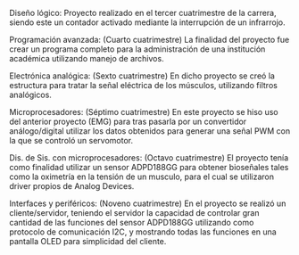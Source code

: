 Diseño lógico: Proyecto realizado en el tercer cuatrimestre de la carrera, siendo este un contador activado mediante la interrupción de un infrarrojo.


Programación avanzada: (Cuarto cuatrimestre) La finalidad del proyecto fue crear un programa completo para la administración de una institución académica utilizando manejo de archivos.


Electrónica analógica: (Sexto cuatrimestre) En dicho proyecto se creó la estructura para tratar la señal eléctrica de los músculos, utilizando filtros analógicos.


Microprocesadores: (Séptimo cuatrimestre) En este proyecto se hiso uso del anterior proyecto (EMG) para tras pasarla por un convertidor análogo/digital utilizar los datos obtenidos para generar una señal PWM con la que se controló un servomotor.


Dis. de Sis. con microprocesadores: (Octavo cuatrimestre) El proyecto tenía como finalidad utilizar un sensor ADPD188GG para obtener bioseñales tales como la oximetría en la tensión de un musculo, para el cual se utilizaron driver propios de Analog Devices.


Interfaces y periféricos: (Noveno cuatrimestre) En el proyecto se realizó un cliente/servidor, teniendo el servidor la capacidad de controlar gran cantidad de las funciones del sensor ADPD188GG utilizando como protocolo de comunicación I2C, y mostrando todas las funciones en una pantalla OLED para simplicidad del cliente. 
